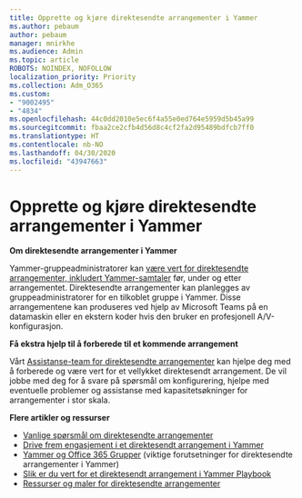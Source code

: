 ```yaml
---
title: Opprette og kjøre direktesendte arrangementer i Yammer
ms.author: pebaum
author: pebaum
manager: mnirkhe
ms.audience: Admin
ms.topic: article
ROBOTS: NOINDEX, NOFOLLOW
localization_priority: Priority
ms.collection: Adm_O365
ms.custom:
- "9002495"
- "4834"
ms.openlocfilehash: 44c0dd2010e5ec6f4a55e0ed764e5959d5b45a99
ms.sourcegitcommit: fbaa2ce2cfb4d56d8c4cf2fa2d95489bdfcb7ff0
ms.translationtype: HT
ms.contentlocale: nb-NO
ms.lasthandoff: 04/30/2020
ms.locfileid: "43947663"
---
```

# <a name="create-and-run-live-events-in-yammer"></a>Opprette og kjøre direktesendte arrangementer i Yammer

**Om direktesendte arrangementer i Yammer**

Yammer-gruppeadministratorer kan [være vert for direktesendte arrangementer, inkludert Yammer-samtaler](https://docs.microsoft.com/yammer/manage-yammer-groups/yammer-live-events) før, under og etter arrangementet. Direktesendte arrangementer kan planlegges av gruppeadministratorer for en tilkoblet gruppe i Yammer. Disse arrangementene kan produseres ved hjelp av Microsoft Teams på en datamaskin eller en ekstern koder hvis den bruker en profesjonell A/V-konfigurasjon.

**Få ekstra hjelp til å forberede til et kommende arrangement**

Vårt [Assistanse-team for direktesendte arrangementer](https://aka.ms/AA87gbh) kan hjelpe deg med å forberede og være vert for et vellykket direktesendt arrangement. De vil jobbe med deg for å svare på spørsmål om konfigurering, hjelpe med eventuelle problemer og assistanse med kapasitetsøkninger for arrangementer i stor skala.

**Flere artikler og ressurser**

- [Vanlige spørsmål om direktesendte arrangementer](https://support.office.com/article/43bbd59d-a734-4c8f-923d-6a239d137d34)
- [Drive frem engasjement i et direktesendt arrangement i Yammer](https://support.office.com/article/drive-engagement-in-a-yammer-live-event-c0244ad8-6dcb-419c-add9-2e4a00543412?ui=en-US&rs=en-US&ad=US)
- [Yammer og Office 365 Grupper](https://docs.microsoft.com/yammer/manage-yammer-groups/yammer-and-office-365-groups) (viktige forutsetninger for direktesendte arrangementer i Yammer)
- [Slik er du vert for et direktesendt arrangement i Yammer Playbook](https://aka.ms/LiveEventsinYammerplaybook)
- [Ressurser og maler for direktesendte arrangementer](https://aka.ms/LiveEventYammerTemplates)
